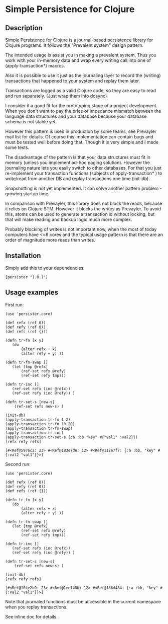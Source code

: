 Simple Persistence for Clojure
==============================

Description
------------

Simple Persistence for Clojure is a journal-based persistence library for Clojure programs. It follows the "Prevalent system" design pattern.

The intended usage is assist you in making a prevalent system. Thus you work with your in-memory data and wrap every writing call into one of (apply-transaction*) macros.

Also it is possible to use it just as the journaling layer to record the (writing) transactions that happened to your system and replay them later.

Transactions are logged as a valid Clojure code, so they are easy to read and run separately. (Just wrap them into dosync)

I consider it a good fit for the prototyping stage of a project development. When you don't want to pay the price of impedance mismatch between the language data structures and your database because your database schema is not stable yet.

However this pattern is used in production by some teams, see Prevayler mail list for details. Of course this implementation can contain bugs and must be tested well before doing that. Though it is very simple and I made some tests.

The disadvantage of the pattern is that your data structures must fit in memory (unless you implement ad-hoc paging solution). However the journaling nature lets you easily switch to other databases. For that you just re-implement your transaction functions (subjects of apply-transaction* ) to write/read from another DB and replay transactions one time (init-db).

Snapshotting is not yet implemented. It can solve another pattern problem - growing startup time.

In comparison with Prevayler, this library does not block the reads, because  it relies on Clojure STM. However it blocks the writes as Prevayler. To avoid this, atoms can be used to generate a transaction id without locking, but that will make reading and backup logic much more complex.

Probably blocking of writes is not important now, when the most of today computers have <=8 cores and the typical usage pattern is that there are an order of magnitude more reads than writes.

Installation
------------
Simply add this to your dependencies:

	[persister "1.0.1"]
	

Usage examples
---------------

First run:

	(use 'persister.core)

	(def refx (ref 0))
	(def refy (ref 0))
	(def refs (ref {}))

	(defn tr-fn [x y]
	   (do
	       (alter refx + x)
	       (alter refy + y) ))

	(defn tr-fn-swap []
	   (let [tmp @refx]
	       (ref-set refx @refy)
	       (ref-set refy tmp)))

	(defn tr-inc []
	   (ref-set refx (inc @refx))
	   (ref-set refy (inc @refy)) )

	(defn tr-set-s [new-s]
	    (ref-set refs new-s) )

	(init-db)
	(apply-transaction tr-fn 1 2)
	(apply-transaction tr-fn 10 20)
	(apply-transaction tr-fn-swap)
	(apply-transaction tr-inc)
	(apply-transaction tr-set-s {:a :bb "key" #{"val1" :val2}})
	[refx refy refs]

	[#<Ref@5976c2: 23> #<Ref@183e7de: 12> #<Ref@112e7f7: {:a :bb, "key" #{:val2 "val1"}}>]

Second run:

	(use 'persister.core)

	(def refx (ref 0))
	(def refy (ref 0))
	(def refs (ref {}))

	(defn tr-fn [x y]
	   (do
	       (alter refx + x)
	       (alter refy + y) ))

	(defn tr-fn-swap []
	   (let [tmp @refx]
	       (ref-set refx @refy)
	       (ref-set refy tmp)))

	(defn tr-inc []
	   (ref-set refx (inc @refx))
	   (ref-set refy (inc @refy)) )

	(defn tr-set-s [new-s]
	    (ref-set refs new-s) )

	(init-db)
	[refx refy refs]

	[#<Ref@10fe2b9: 23> #<Ref@1ee148b: 12> #<Ref@186d484: {:a :bb, "key" #{:val2 "val1"}}>]


Note that journaled functions must be accessible in the current namespace when you replay transactions.

See inline doc for details.
